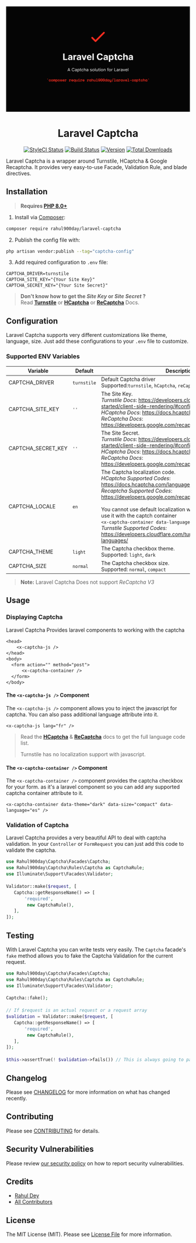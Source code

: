 <p align="center"><img src="/art/poster.png" alt="Poster Laravel Captcha"></p>

<h1 align="center">Laravel Captcha</h1>

<p align="center">
    <a href="https://styleci.io/repos/471343273"><img src="https://github.styleci.io/repos/471343273/shield" alt="StyleCI Status"></a>
    <a href="https://github.com/rahuldey12/laravel-captcha/actions"><img src="https://github.com/RahulDey12/laravel-captcha/workflows/run-tests/badge.svg" alt="Build Status"></a>
    <a href="https://packagist.org/packages/rahul900day/laravel-captcha"><img src="https://poser.pugx.org/rahul900day/laravel-captcha/version" alt="Version"></a>
    <a href="https://packagist.org/packages/rahul900day/laravel-captcha"><img src="https://poser.pugx.org/rahul900day/laravel-captcha/downloads" alt="Total Downloads"></a>
</p>

Laravel Captcha is a wrapper around Turnstile, HCaptcha & Google Recaptcha. It provides very easy-to-use Facade, Validation Rule, and blade directives.

## Installation
> **Requires [PHP 8.0+](https://php.net/releases/)**

1. Install via  [Composer](https://getcomposer.org):

```bash
composer require rahul900day/laravel-captcha
```

2. Publish the config file with:

```bash
php artisan vendor:publish --tag="captcha-config"
```

3. Add required configuration to `.env` file:

```dotenv
CAPTCHA_DRIVER=turnstile
CAPTCHA_SITE_KEY="{Your Site Key}"
CAPTCHA_SECRET_KEY="{Your Site Secret}"
```
> **Don't know how to get the *Site Key* or *Site Secret* ?** <br>
> Read **[Turnstile](https://developers.cloudflare.com/turnstile/get-started/client-side-rendering/#configurations)** or **[HCaptcha](https://docs.hcaptcha.com/configuration)** or **[ReCaptcha](https://developers.google.com/recaptcha/docs/display)** Docs.

## Configuration
Laravel Captcha supports very different customizations like theme, language, size. Just
add these configurations to your `.env` file to customize.

### Supported ENV Variables
| Variable           | Default     | Description                                                                                                                                                                                                                                                                                                                                                                                                                                                                     |
|--------------------|-------------|---------------------------------------------------------------------------------------------------------------------------------------------------------------------------------------------------------------------------------------------------------------------------------------------------------------------------------------------------------------------------------------------------------------------------------------------------------------------------------|
| CAPTCHA_DRIVER     | `turnstile` | Default Captcha driver <br> Supported:`turnstile`, `hCaptcha`, `reCaptcha`                                                                                                                                                                                                                                                                                                                                                                                                      |
| CAPTCHA_SITE_KEY   | `''`        | The Site Key. <br/> *Turnstile Docs*: https://developers.cloudflare.com/turnstile/get-started/client-side-rendering/#configurations <br/> *HCaptcha Docs*: https://docs.hcaptcha.com/configuration <br/> *ReCaptcha Docs*: https://developers.google.com/recaptcha/docs/display                                                                                                                                                                                                 |
| CAPTCHA_SECRET_KEY | `''`        | The Site Secret. <br/> *Turnstile Docs*: https://developers.cloudflare.com/turnstile/get-started/client-side-rendering/#configurations <br/> *HCaptcha Docs*: https://docs.hcaptcha.com/configuration <br/> *ReCaptcha Docs*: https://developers.google.com/recaptcha/docs/display                                                                                                                                                                                              |
| CAPTCHA_LOCALE     | `en`        | The Captcha localization code. <br/> *HCaptcha Supported Codes*:  https://docs.hcaptcha.com/languages <br/> *Recaptcha Supported Codes*: https://developers.google.com/recaptcha/docs/language <br/> <br/> You cannot use default localization with **Turnstile** you need to use it with the captch container <br/> `<x-captcha-container data-language="es" />` <br/> *Turnstile Supported Codes:* https://developers.cloudflare.com/turnstile/reference/supported-languages/ |
| CAPTCHA_THEME      | `light`     | The Captcha checkbox theme. <br/> Supported: `light`, `dark`                                                                                                                                                                                                                                                                                                                                                                                                                    |
| CAPTCHA_SIZE       | `normal`    | The Captcha checkbox size. <br/> Supported: `normal`, `compact`                                                                                                                                                                                                                                                                                                                                                                                                                 |

> **Note:** Laravel Captcha Does not support *ReCaptcha V3*

## Usage

### Displaying Captcha

Laravel Captcha Provides laravel components to working with the captcha

```blade
<head>
    <x-captcha-js />
</head>
<body>
  <form action="" method="post">
      <x-captcha-container />
  </form>
</body>
```
#### The `<x-captcha-js />` Component

The `<x-captcha-js />` component allows you to inject the javascript for captcha. You can 
also pass additional language attribute into it.

```blade
<x-captcha-js lang="fr" />
```
> Read the **[HCaptcha](https://docs.hcaptcha.com/languages)** & **[ReCaptcha](https://developers.google.com/recaptcha/docs/language)** docs to get the full language code list. 
> 
> Turnstile has no localization support with javascript.

#### The `<x-captcha-container />` Component

The `<x-captcha-container />` component provides the captcha checkbox for your form. as it's a laravel component so you
can add any supported captcha container attribute to it.

```blade
<x-captcha-container data-theme="dark" data-size="compact" data-language="es" />
```

### Validation of Captcha

Laravel Captcha provides a very beautiful API to deal with captcha validation. In your
`Controller` or `FormRequest` you can just add this code to validate the captcha.

```php
use Rahul900day\Captcha\Facades\Captcha;
use Rahul900day\Captcha\Rules\Captcha as CaptchaRule;
use Illuminate\Support\Facades\Validator;

Validator::make($request, [
   Captcha::getResponseName() => [
       'required', 
        new CaptchaRule(),
   ],
]);
```

## Testing

With Laravel Captcha you can write tests very easily. The `Captcha` facade's `fake` method
allows you to fake the Captcha Validation for the current request.

```php
use Rahul900day\Captcha\Facades\Captcha;
use Rahul900day\Captcha\Rules\Captcha as CaptchaRule;
use Illuminate\Support\Facades\Validator;

Captcha::fake();

// If $request is an actual request or a request array
$validation = Validator::make($request, [
   Captcha::getResponseName() => [
       'required', 
        new CaptchaRule(),
   ],
]);

$this->assertTrue(! $validation->fails()) // This is always going to pass.
```

## Changelog

Please see [CHANGELOG](CHANGELOG.md) for more information on what has changed recently.

## Contributing

Please see [CONTRIBUTING](.github/CONTRIBUTING.md) for details.

## Security Vulnerabilities

Please review [our security policy](../../security/policy) on how to report security vulnerabilities.

## Credits

- [Rahul Dey](https://github.com/RahulDey12)
- [All Contributors](../../contributors)

## License

The MIT License (MIT). Please see [License File](LICENSE.md) for more information.
